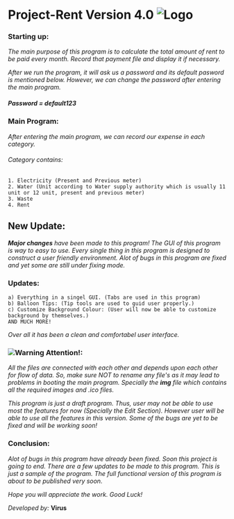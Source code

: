 # Project-Rent Version 4.0 	![Logo](https://github.com/girisakar365/Project-Rent/blob/main/Rent%204.0/__img__/Logo.ico)


### Starting up:
*The main purpose of this program is to calculate the total amount of rent to be paid every month.*
*Record that payment file and display it if necessary.*

*After we run the program, it will ask us a password and its default pasword is mentioned below.*
*However, we can change the password after entering the main program.*

##### Password = default123 



### Main Program:
*After entering the main program, we can  record our expense in each category.*
###### *Category contains:*
	1. Electricity (Present and Previous meter)
	2. Water (Unit according to Water supply authority which is usually 11 unit or 12 unit, present and previous meter)
	3. Waste
	4. Rent

## New Update:
*__Major changes__ have been made to this program! The GUI of this program is way to easy to use. Every single thing in this*
*program is designed to construct a user friendly environment. Alot of bugs in this program are fixed and yet some are still*
*under fixing mode.*
###     Updates:
	a) Everything in a singel GUI. (Tabs are used in this program)
	b) Balloon Tips: (Tip tools are used to guid user properly.)
	c) Customize Background Colour: (User will now be able to customize background by themselves.)
	AND MUCH MORE!
*Over all it has been a clean and comfortabel user interface.*

### ![Warning](https://github.com/girisakar365/Project-Rent/blob/main/Rent%204.0/__img__/warning.ico) Attention!: 
*All the files are connected with each other and depends upon each other for flow of data. So, make sure NOT to rename*
*any file's as it may lead to problems in booting the main program.*
*Specially the __img__ file which contains all the required images and .ico files.*

*This program is just a draft program. Thus, user may not be able to use most the features for now (Specially the Edit Section). 
However user will be able to use all the features in this version. Some of the bugs are yet to be fixed and will be working soon!*

### Conclusion:
*Alot of bugs in this program have already been fixed. Soon this project is going to end. There are a few updates to be made to 
this program. This is just a sample of the program. The full functional version of this program is about to be published very soon.*
 

*Hope you will appreciate the work.*
*Good Luck!*

*Developed by:*
**Virus** 
